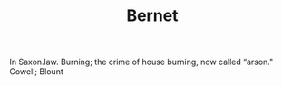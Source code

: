 ---
title: Bernet
letter: B
permalink: "/definitions/bernet.html"
body: In Saxon.law. Burning; the crime of house burning, now called “arson." Cowell;
  Blount
published_at: '2018-07-07'
source: Black's Law Dictionary
layout: post
---